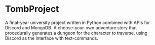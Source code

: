 # TombProject
A final-year university project written in Python combined with APIs for Discord and MongoDB.
A choose-your-own adventure story that procedurally generates a dungeon for the character to traverse, using Discord as the interface with text-commands.
